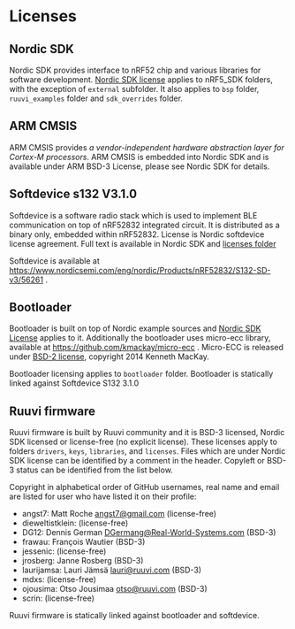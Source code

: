 # Licenses 

## Nordic SDK
Nordic SDK provides interface to nRF52 chip and various libraries for software development. [Nordic SDK license](<licenses/nordic_sdk_license.md>) applies to nRF5_SDK folders, with the exception of `external` subfolder. It also applies to `bsp` folder, `ruuvi_examples` folder and `sdk_overrides` folder.

## ARM CMSIS
ARM CMSIS provides _a vendor-independent hardware abstraction layer for Cortex-M processors_. ARM CMSIS is embedded into Nordic SDK and is available under
ARM BSD-3 License, please see Nordic SDK for details.

## Softdevice s132 V3.1.0
Softdevice is a software radio stack which is used to implement BLE communication on top of nRF52832 integrated circuit. It is distributed as a binary only, embedded within nRF52832.
License is Nordic softdevice license agreement. Full text is available in Nordic SDK and [licenses folder](<licenses/nordic_softdevice_license.md>)

Softdevice is available at https://www.nordicsemi.com/eng/nordic/Products/nRF52832/S132-SD-v3/56261 .

## Bootloader
Bootloader is built on top of Nordic example sources and [Nordic SDK License](<licenses/nordic_sdk_license.md>) applies to it. Additionally the bootloader uses micro-ecc library, available at https://github.com/kmackay/micro-ecc . Micro-ECC is released under [BSD-2 license](<licenses/micro-ecc.md>), copyright 2014 Kenneth MacKay.

Bootloader licensing applies to `bootloader` folder. 
Bootloader is statically linked against Softdevice S132 3.1.0

## Ruuvi firmware
Ruuvi firmware is built by Ruuvi community and it is BSD-3 licensed, Nordic SDK licensed or license-free (no explicit license).
These licenses apply to folders `drivers`, `keys`, `libraries`, and `licenses`. 
Files which are under Nordic SDK license can be identified by a comment in the header. 
Copyleft or BSD-3 status can be identified from the list below.

Copyright in alphabetical order of GitHub usernames, real name and email are listed for user who have listed it on their profile:

* angst7: Matt Roche <angst7@gmail.com> (license-free)
* dieweltistklein: (license-free)
* DG12:   Dennis German <DGermang@Real-World-Systems.com> (BSD-3)
* frawau: François Wautier (BSD-3)
* jessenic: (license-free)
* jrosberg: Janne Rosberg (BSD-3)
* laurijamsa: Lauri Jämsä <lauri@ruuvi.com> (BSD-3)
* mdxs: (license-free)
* ojousima: Otso Jousimaa <otso@ruuvi.com> (BSD-3)
* scrin: (license-free)

Ruuvi firmware is statically linked against bootloader and softdevice. 
